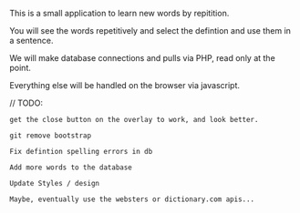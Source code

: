 This is a small application to learn new words
 by repitition.

You will see the words repetitively and select 
the defintion and use them in a sentence.

We will make database connections and pulls via 
PHP, read only at the point.

Everything else will be handled on the browser
 via javascript.

//  TODO:

	get the close button on the overlay to work, and look better.

	git	remove bootstrap

	Fix defintion spelling errors in db

	Add more words to the database

	Update Styles / design

	Maybe, eventually use the websters or dictionary.com apis...